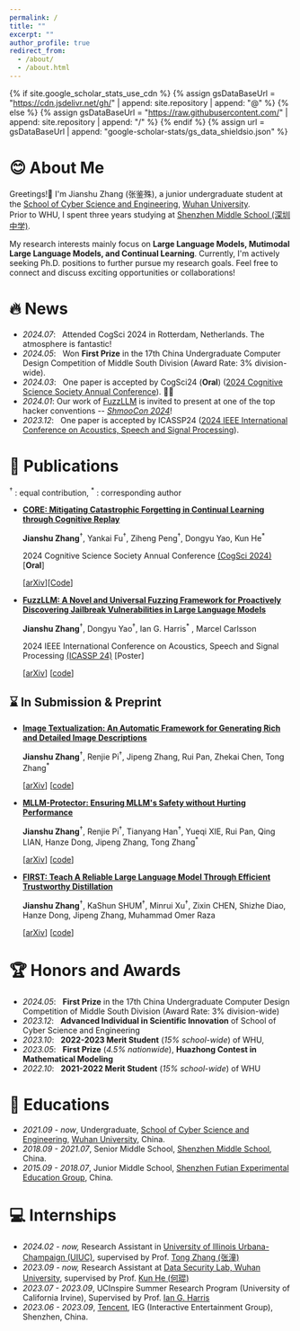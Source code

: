 ```yaml
---
permalink: /
title: ""
excerpt: ""
author_profile: true
redirect_from: 
  - /about/
  - /about.html
---
```


{% if site.google_scholar_stats_use_cdn %}
{% assign gsDataBaseUrl = "https://cdn.jsdelivr.net/gh/" | append: site.repository | append: "@" %}
{% else %}
{% assign gsDataBaseUrl = "https://raw.githubusercontent.com/" | append: site.repository | append: "/" %}
{% endif %}
{% assign url = gsDataBaseUrl | append: "google-scholar-stats/gs_data_shieldsio.json" %}

<span class='anchor' id='about-me'></span>

# 😊 About Me

Greetings!👋
I'm Jianshu Zhang (张鉴殊), a junior undergraduate student at the [School of Cyber Science and Engineering](http://cse.whu.edu.cn/index.htm), [Wuhan University](https://www.whu.edu.cn/).  
Prior to WHU, I spent three years studying at [Shenzhen Middle School (深圳中学)](https://www.shenzhong.net/). 

My research interests mainly focus on **Large Language Models, Mutimodal Large Language Models, and Continual Learning**. 
Currently, I'm actively seeking Ph.D. positions to further pursue my research goals. Feel free to connect and discuss exciting opportunities or collaborations!




<!-- # 🔬 Research Interest -->




# 🔥 News
- *2024.07*: &nbsp; Attended CogSci 2024 in Rotterdam, Netherlands. The atmosphere is fantastic!
- *2024.05*: &nbsp; Won **First Prize** in the 17th China Undergraduate Computer Design Competition of Middle South Division (Award Rate: 3% division-wide).
- *2024.03*: &nbsp; One paper is accepted by CogSci24 (**Oral**) ([2024 Cognitive Science Society Annual Conference](https://cognitivesciencesociety.org/cogsci-2024/)). 👏👏
- *2024.01*: Our work of [FuzzLLM](https://arxiv.org/abs/2309.05274) is invited to present at one of the top hacker conventions -- [*ShmooCon 2024*](https://www.shmoocon.org/speakers/#fuzzllm)!
- *2023.12*: &nbsp; One paper is accepted by ICASSP24 ([2024 IEEE International Conference on Acoustics, Speech and Signal Processing](https://2024.ieeeicassp.org/)).



# 📝 Publications 
<sup>&dagger;</sup> : equal contribution, <sup>*</sup> : corresponding author

- [**CORE: Mitigating Catastrophic Forgetting in Continual Learning through Cognitive Replay**](https://arxiv.org/abs/2402.01348) 

  **Jianshu Zhang**<sup>&dagger;</sup>, Yankai Fu<sup>&dagger;</sup>, Ziheng Peng<sup>&dagger;</sup>, Dongyu Yao, Kun He<sup>*</sup>

  2024 Cognitive Science Society Annual Conference [(CogSci 2024)](https://cognitivesciencesociety.org/cogsci-2024/) [**Oral**] 
  
  [[arXiv](https://arxiv.org/abs/2402.01348)][[Code](https://github.com/sterzhang/CORE)]

- [**FuzzLLM: A Novel and Universal Fuzzing Framework for Proactively Discovering Jailbreak Vulnerabilities in Large Language Models**](https://ieeexplore.ieee.org/document/10448041)

  **Jianshu Zhang**<sup>&dagger;</sup>, Dongyu Yao<sup>&dagger;</sup>, Ian G. Harris<sup>*</sup> , Marcel Carlsson

  
  2024 IEEE International Conference on Acoustics, Speech and Signal Processing [(ICASSP 24)](https://cmsworkshops.com/ICASSP2024/papers/accepted_papers.php) [Poster] 
  
  [[arXiv](https://arxiv.org/abs/2309.05274)] [[code](https://github.com/sterzhang/FuzzLLM)]


## ⌛️ In Submission & Preprint
  - [**Image Textualization: An Automatic Framework for Generating Rich and Detailed Image Descriptions**](https://arxiv.org/pdf/2406.07502) 

    **Jianshu Zhang**<sup>&dagger;</sup>, Renjie Pi<sup>&dagger;</sup>, Jipeng Zhang, Rui Pan, Zhekai Chen, Tong Zhang<sup>*</sup> 

    [[arXiv](https://arxiv.org/pdf/2406.07502)] [[code](https://github.com/sterzhang/image-textualization)]

  - [**MLLM-Protector: Ensuring MLLM's Safety without Hurting Performance**](https://arxiv.org/pdf/2401.02906) 

    **Jianshu Zhang**<sup>&dagger;</sup>, Renjie Pi<sup>&dagger;</sup>, Tianyang Han<sup>&dagger;</sup>, Yueqi XIE, Rui Pan, Qing LIAN, Hanze Dong, Jipeng Zhang, Tong Zhang<sup>*</sup> 

    [[arXiv](https://arxiv.org/pdf/2401.02906)] [[code](https://github.com/pipilurj/MLLM-protector)]
 
  - [**FIRST: Teach A Reliable Large Language Model Through Efficient Trustworthy Distillation**]()

    **Jianshu Zhang**<sup>&dagger;</sup>, KaShun SHUM<sup>&dagger;</sup>, Minrui Xu<sup>&dagger;</sup>, Zixin CHEN, Shizhe Diao, Hanze Dong, Jipeng Zhang, Muhammad Omer Raza 

    [[arXiv](https://arxiv.org/pdf/2408.12168)] [[code](https://github.com/sterzhang/FIRST)]
 
  
  


# 🏆 Honors and Awards
- *2024.05*: &nbsp; **First Prize** in the 17th China Undergraduate Computer Design Competition of Middle South Division (Award Rate: 3% division-wide)
- *2023.12*: &nbsp; **Advanced Individual in Scientific Innovation** of School of Cyber Science and Engineering
- *2023.10*: &nbsp; **2022-2023 Merit Student** (*15% school-wide*) of WHU, 
- *2023.05*: &nbsp; **First Prize** (*4.5% nationwide*), **Huazhong Contest in Mathematical Modeling**
- *2022.10*: &nbsp; **2021-2022 Merit Student** (*15% school-wide*) of WHU



# 📖 Educations
- *2021.09 - now*, Undergraduate, [School of Cyber Science and Engineering](http://cse.whu.edu.cn/index.htm), [Wuhan University](https://www.whu.edu.cn/), China. 
- *2018.09 - 2021.07*, Senior Middle School, [Shenzhen Middle School](https://www.shenzhong.net/), China.
- *2015.09 - 2018.07*, Junior Middle School,  [Shenzhen Futian Experimental Education Group](https://qxwy.szftedu.cn/), China.



# 💻 Internships
- *2024.02 - now,* Research Assistant in [University of Illinois Urbana-Champaign (UIUC)](https://illinois.edu/), supervised by Prof. [Tong Zhang (张潼)](https://tongzhang-ml.org/)
- *2023.09 - now,* Research Assistant at [Data Security Lab, Wuhan University](https://datasec.whu.edu.cn/), supervised by Prof. [Kun He (何琨)](https://cse.whu.edu.cn/info/1262/3298.htm)
- *2023.07 - 2023.09*, UCInspire Summer Research Program (University of California Irvine), Supervised by Prof. [Ian G. Harris](https://www.ics.uci.edu/~harris/index.html)
- *2023.06 - 2023.09*, [Tencent](https://www.tencent.com/zh-cn/index.html), IEG (Interactive Entertainment Group), Shenzhen, China.



